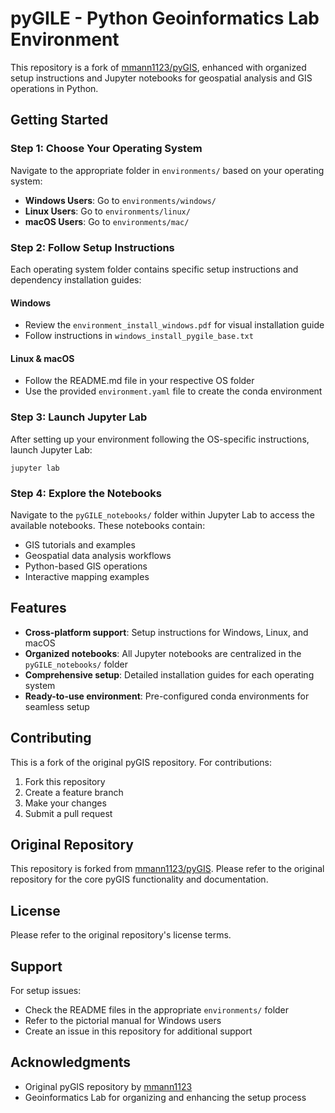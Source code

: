 # pyGILE - Python Geoinformatics Lab Environment

This repository is a fork of [mmann1123/pyGIS](https://github.com/mmann1123/pyGIS), enhanced with organized setup instructions and Jupyter notebooks for geospatial analysis and GIS operations in Python.

## Getting Started

### Step 1: Choose Your Operating System

Navigate to the appropriate folder in `environments/` based on your operating system:

- **Windows Users**: Go to `environments/windows/`
- **Linux Users**: Go to `environments/linux/`
- **macOS Users**: Go to `environments/mac/`

### Step 2: Follow Setup Instructions

Each operating system folder contains specific setup instructions and dependency installation guides:

#### Windows
- Review the `environment_install_windows.pdf` for visual installation guide
- Follow instructions in `windows_install_pygile_base.txt`

#### Linux & macOS
- Follow the README.md file in your respective OS folder
- Use the provided `environment.yaml` file to create the conda environment

### Step 3: Launch Jupyter Lab

After setting up your environment following the OS-specific instructions, launch Jupyter Lab:

```
jupyter lab
```

### Step 4: Explore the Notebooks

Navigate to the `pyGILE_notebooks/` folder within Jupyter Lab to access the available notebooks. These notebooks contain:

- GIS tutorials and examples
- Geospatial data analysis workflows
- Python-based GIS operations
- Interactive mapping examples

## Features

- **Cross-platform support**: Setup instructions for Windows, Linux, and macOS
- **Organized notebooks**: All Jupyter notebooks are centralized in the `pyGILE_notebooks/` folder
- **Comprehensive setup**: Detailed installation guides for each operating system
- **Ready-to-use environment**: Pre-configured conda environments for seamless setup

## Contributing

This is a fork of the original pyGIS repository. For contributions:

1. Fork this repository
2. Create a feature branch
3. Make your changes
4. Submit a pull request

## Original Repository

This repository is forked from [mmann1123/pyGIS](https://github.com/mmann1123/pyGIS). Please refer to the original repository for the core pyGIS functionality and documentation.

## License

Please refer to the original repository's license terms.

## Support

For setup issues:
- Check the README files in the appropriate `environments/` folder
- Refer to the pictorial manual for Windows users
- Create an issue in this repository for additional support

## Acknowledgments

- Original pyGIS repository by [mmann1123](https://github.com/mmann1123)
- Geoinformatics Lab for organizing and enhancing the setup process